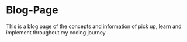# Blog-Page
 This is a blog page of the concepts and information of  pick up, learn and implement throughout my coding journey
